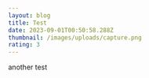 ```yaml
---
layout: blog
title: Test
date: 2023-09-01T00:50:58.288Z
thumbnail: /images/uploads/capture.png
rating: 3
---
```

another test